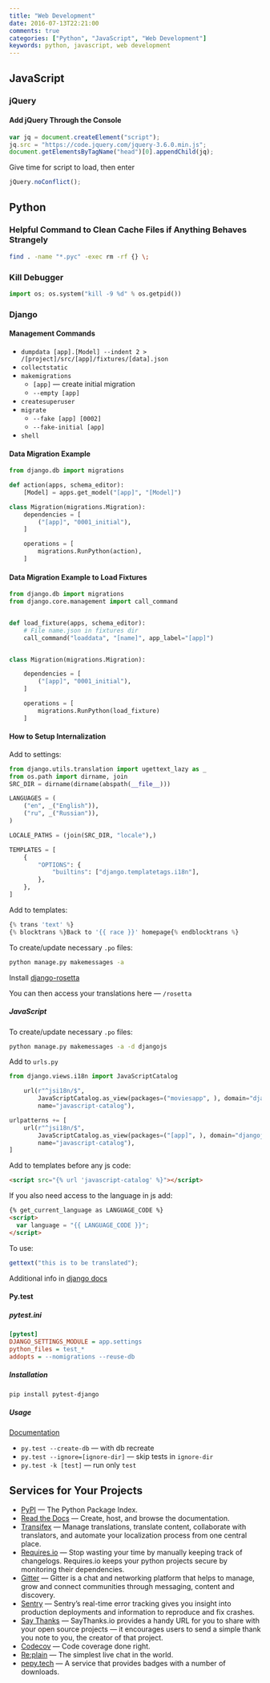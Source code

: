 ```yaml
---
title: "Web Development"
date: 2016-07-13T22:21:00
comments: true
categories: ["Python", "JavaScript", "Web Development"]
keywords: python, javascript, web development
---
```


## JavaScript

### jQuery

#### Add jQuery Through the Console

```javascript
var jq = document.createElement("script");
jq.src = "https://code.jquery.com/jquery-3.6.0.min.js";
document.getElementsByTagName("head")[0].appendChild(jq);
```

Give time for script to load, then enter

```javascript
jQuery.noConflict();
```

## Python

### Helpful Command to Clean Cache Files if Anything Behaves Strangely

```bash
find . -name "*.pyc" -exec rm -rf {} \;
```

### Kill Debugger

```python
import os; os.system("kill -9 %d" % os.getpid())
```

### Django

#### Management Commands

- `dumpdata [app].[Model] --indent 2 > /[project]/src/[app]/fixtures/[data].json`
- `collectstatic`
- `makemigrations`
  - `[app]` — create initial migration
  - `--empty [app]`
- `createsuperuser`
- `migrate`
  - `--fake [app] [0002]`
  - `--fake-initial [app]`
- `shell`

#### Data Migration Example

```python
from django.db import migrations

def action(apps, schema_editor):
    [Model] = apps.get_model("[app]", "[Model]")

class Migration(migrations.Migration):
    dependencies = [
        ("[app]", "0001_initial"),
    ]

    operations = [
        migrations.RunPython(action),
    ]
```

#### Data Migration Example to Load Fixtures

```python
from django.db import migrations
from django.core.management import call_command


def load_fixture(apps, schema_editor):
    # File name.json in fixtures dir
    call_command("loaddata", "[name]", app_label="[app]")


class Migration(migrations.Migration):

    dependencies = [
        ("[app]", "0001_initial"),
    ]

    operations = [
        migrations.RunPython(load_fixture)
    ]
```

#### How to Setup Internalization

Add to settings:

```python
from django.utils.translation import ugettext_lazy as _
from os.path import dirname, join
SRC_DIR = dirname(dirname(abspath(__file__)))

LANGUAGES = (
    ("en", _("English")),
    ("ru", _("Russian")),
)

LOCALE_PATHS = (join(SRC_DIR, "locale"),)

TEMPLATES = [
    {
        "OPTIONS": {
            "builtins": ["django.templatetags.i18n"],
        },
    },
]

```

Add to templates:

```python
{% trans 'text' %}
{% blocktrans %}Back to '{{ race }}' homepage{% endblocktrans %}
```

To create/update necessary `.po` files:

```bash
python manage.py makemessages -a
```

Install [django-rosetta](https://pypi.python.org/pypi/django-rosetta)

You can then access your translations here — `/rosetta`

##### JavaScript

To create/update necessary `.po` files:

```bash
python manage.py makemessages -a -d djangojs
```

Add to `urls.py`

```python
from django.views.i18n import JavaScriptCatalog

    url(r"^jsi18n/$",
        JavaScriptCatalog.as_view(packages=("moviesapp", ), domain="djangojs"),
        name="javascript-catalog"),

urlpatterns += [
    url(r"^jsi18n/$",
        JavaScriptCatalog.as_view(packages=("[app]", ), domain="djangojs"),
        name="javascript-catalog"),
]
```

Add to templates before any js code:

```html
<script src="{% url 'javascript-catalog' %}"></script>
```

If you also need access to the language in js add:

```html
{% get_current_language as LANGUAGE_CODE %}
<script>
  var language = "{{ LANGUAGE_CODE }}";
</script>
```

To use:

```js
gettext("this is to be translated");
```

Additional info in [django docs](https://docs.djangoproject.com/en/dev/topics/i18n/translation/)

#### Py.test

##### pytest.ini

```ini
[pytest]
DJANGO_SETTINGS_MODULE = app.settings
python_files = test_*
addopts = --nomigrations --reuse-db
```

##### Installation

```bash
pip install pytest-django
```

##### Usage

[Documentation](http://pytest.org/latest/usage.html#usage)

- `py.test --create-db` — with db recreate
- `py.test --ignore=[ignore-dir]` — skip tests in `ignore-dir`
- `py.test -k [test]` — run only `test`

## Services for Your Projects

- [PyPI](https://pypi.python.org) — The Python Package Index.
- [Read the Docs](https://readthedocs.io) — Create, host, and browse the documentation.
- [Transifex](https://www.transifex.com/) — Manage translations, translate content, collaborate with translators, and automate your localization process from one central place.
- [Requires.io](https://requires.io/) — Stop wasting your time by manually keeping track of changelogs. Requires.io keeps your python projects secure by monitoring their dependencies.
- [Gitter](https://gitter.im/) — Gitter is a chat and networking platform that helps to manage, grow and connect communities through messaging, content and discovery.
- [Sentry](https://sentry.io) — Sentry’s real-time error tracking gives you insight into production deployments and information to reproduce and fix crashes.
- [Say Thanks](https://saythanks.io/) — SayThanks.io provides a handy URL for you to share with your open source projects — it encourages users to send a simple thank you note to you, the creator of that project.
- [Codecov](https://codecov.io) — Code coverage done right.
- [Re:plain](https://replain.cc) — The simplest live chat in the world.
- [pepy.tech](https://pepy.tech/) — A service that provides badges with a number of downloads.
